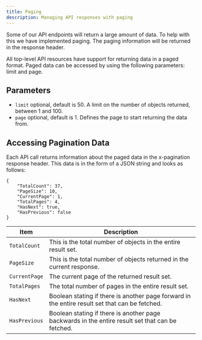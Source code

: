 ```yaml
---
title: Paging
description: Managing API responses with paging
---
```

Some of our API endpoints will return a large amount of data. To help with this we have implemented paging. The paging information will be returned in the response header.

All top-level API resources have support for returning data in a paged format. Paged data can be accessed by using the following parameters: limit and page.

## Parameters

- `limit` optional, default is 50. A limit on the number of objects returned, between 1 and 100.
- `page` optional, default is 1. Defines the page to start returning the data from.

## Accessing Pagination Data

Each API call returns information about the paged data in the x-pagination response header. This data is in the form of a JSON string and looks as follows:

```
{
    "TotalCount": 37,
    "PageSize": 10,
    "CurrentPage": 1,
    "TotalPages": 4,
    "HasNext": true,
    "HasPrevious": false
}
```

| Item | Description |
| ----------- | ----------- |
| `TotalCount` | This is the total number of objects in the entire result set. |
| `PageSize` | This is the total number of objects returned in the current response. |
| `CurrentPage` | The current page of the returned result set. |
| `TotalPages` | The total number of pages in the entire result set. |
| `HasNext ` | Boolean stating if there is another page forward in the entire result set that can be fetched. |
| `HasPrevious` | Boolean stating if there is another page backwards in the entire result set that can be fetched. |
